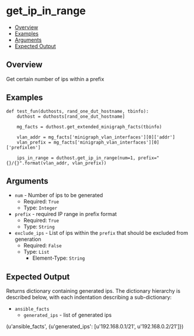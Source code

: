 # get_ip_in_range

- [Overview](#overview)
- [Examples](#examples)
- [Arguments](#arguments)
- [Expected Output](#expected-output)

## Overview
Get certain number of ips within a prefix

## Examples
```
def test_fun(duthosts, rand_one_dut_hostname, tbinfo):
    duthost = duthosts[rand_one_dut_hostname]

    mg_facts = duthost.get_extended_minigraph_facts(tbinfo)

    vlan_addr = mg_facts['minigraph_vlan_interfaces'][0]['addr']
    vlan_prefix = mg_facts['minigraph_vlan_interfaces'][0]['prefixlen']

    ips_in_range = duthost.get_ip_in_range(num=1, prefix="{}/{}".format(vlan_addr, vlan_prefix))
```


## Arguments
- `num` - Number of ips to be generated
    - Required: `True`
    - Type: `Integer`
- `prefix` - required IP range in prefix format
    - Required: `True`
    - Type: `String`
- `exclude_ips` - List of ips within the `prefix` that should be excluded from generation
    - Required: `False`
    - Type: `List`
        - Element-Type: `String`

## Expected Output
Returns dictionary containing generated ips. The dictionary hierarchy is described below, with each indentation describing a sub-dictionary:

- `ansible_facts`
     - `generated_ips` - list of generated ips

(u'ansible_facts', {u'generated_ips': [u'192.168.0.1/21', u'192.168.0.2/21']})